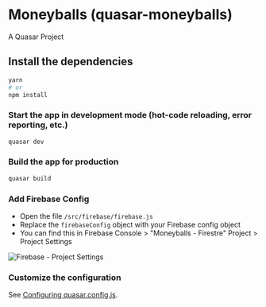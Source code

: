 # Moneyballs (quasar-moneyballs)

A Quasar Project

## Install the dependencies
```bash
yarn
# or
npm install
```

### Start the app in development mode (hot-code reloading, error reporting, etc.)
```bash
quasar dev
```


### Build the app for production
```bash
quasar build
```

### Add Firebase Config
- Open the file `/src/firebase/firebase.js`
- Replace the `firebaseConfig` object with your Firebase config object
- You can find this in Firebase Console > "Moneyballs - Firestre" Project > Project Settings

![Firebase - Project Settings](https://cdn.fs.teachablecdn.com/ADNupMnWyR7kCWRvm76Laz/https://cdn.filestackcontent.com/9ppUYr5QPeFGl3Hr0mew "Firebase - Project Settings")

### Customize the configuration
See [Configuring quasar.config.js](https://v2.quasar.dev/quasar-cli-vite/quasar-config-js).
